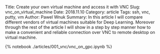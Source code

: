 Title: Create your own virtual machine and access it with VNC
Slug: vnc_on_virtual_machine
Date: 2018.11.10
Category: article
Tags: ssh, vnc, putty, vm
Author: Pawel Wnuk
Summary: In this article I will compare different vendors of virtual machines suitable for Deep Learning. Moreover through the rest of the article I will show in a step by step manner how to make a convenient and reliable connection over VNC to remote desktop on virtual machine.

{% notebook ./articles/001_vnc/vnc_on_gpc.ipynb %}